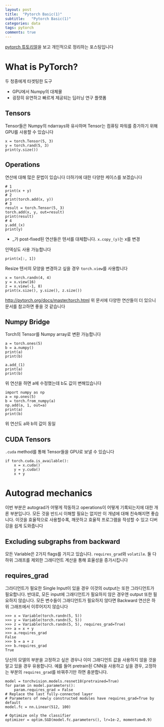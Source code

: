 ```yaml
---
layout: post
title:  "Pytorch Basic(1)"
subtitle:   "Pytorch Basic(1)"
categories: data
tags: pytorch
comments: true
---
```

[pytorch 튜토리얼](http://pytorch.org/tutorials/beginner/blitz/tensor_tutorial.html)을 보고 개인적으로 정리하는 포스팅입니다

# What is PyTorch?
두 청중에게 타겟팅한 도구
- GPU에서 Numpy의 대체물
- 굉장히 유연하고 빠르게 제공되는 딥러닝 연구 플랫폼

## Tensors
Tensor들은 Numpy의 ndarrays와 유사하며 Tensor는 컴퓨팅 파워를 증가하기 위해 GPU를 사용할 수 있습니다

```
x = torch.Tensor(5, 3)
y = torch.rand(5, 3)
print(y.size())
```

## Operations
연산에 대해 많은 문법이 있습니다
더하기에 대한 다양한 케이스를 보겠습니다

```
# 1
print(x + y)
# 2
print(torch.add(x, y))
# 3
result = torch.Tensor(5, 3)
torch.add(x, y, out=result)
print(result)
# 4
y.add_(x)
print(y)
```

* _가 post-fixed된 연산들은 텐서를 대체합니다. ```x.copy_(y)```는 x를 변경

인덱싱도 사용 가능합니다
```
print(x[:, 1])
```

Resize
텐서의 모양을 변경하고 싶을 경우 ```torch.view```를 사용합니다

```
x = torch.randn(4, 4)
y = x.view(16)
z = x.view(-1, 8)
print(x.size(), y.size(), z.size())
```

http://pytorch.org/docs/master/torch.html
위 문서에 다양한 연산들이 더 있으니 문서를 참고하면 좋을 것 같습니다

## Numpy Bridge
Torch의 Tensor를 Numpy array로 변환 가능합니다

```
a = torch.ones(5)
b = a.numpy()
print(a)
print(b)
```

```
a.add_(1)
print(a)
print(b)
```

위 연산을 하면 a에 수정했는데 b도 값이 변해있습니다

```
import numpy as np
a = np.ones(5)
b = torch.from_numpy(a)
np.add(a, 1, out=a)
print(a)
print(b)
```
위 연산도 a와 b의 값이 동일

## CUDA Tensors
```.cuda``` method를 통해 Tensor들을 GPU로 보낼 수 있습니다

```
if torch.cuda.is_available():
	x = x.cuda()
	y = y.cuda()
	x + y
```

# Autograd mechanics
이번 부분은 autograd가 어떻게 작동하고 operations이 어떻게 기록되는지에 대한 개론 부분입니다. 모든 것을 반드시 이해할 필요는 없지만 이 개념에 대해 친숙해지면 좋습니다. 이것을 효율적으로 사용할수록, 깨끗하고 효율적 프로그램을 작성할 수 있고 디버깅을 쉽게 도와줍니다

## Excluding subgraphs from backward
모든 Variable은 2가지 flags를 가지고 있습니다. ```requires_grad```와 ```volatile```. 둘 다 하위 그래프를 제외한 그래디언트 계산을 통해 효율성을 증가시킵니다

## requires_grad
그라디언트가 필요한 Single Input이 있을 경우 이것의 output는 또한 그라디언트가 필요합니다. 반대로, 모든 input에 그래디언트가 필요하지 않은 경우엔 output 또한 필요하지 않습니다. 모든 변수들이 그래디언트가 필요하지 않다면 Backward 연산은  하위 그래프에서 이루어지지 않습니다

```
>>> x = Variable(torch.randn(5, 5))
>>> y = Variable(torch.randn(5, 5))
>>> z = Variable(torch.randn(5, 5), requires_grad=True)
>>> a = x + y
>>> a.requires_grad
False
>>> b = a + z
>>> b.requires_grad
True
```

당신의 모델의 부분을 고정하고 싶은 경우나 이미 그래디언트 값을 사용하지 않을 것을 알고 있을 경우 유용합니다. 예를 들어 pretrain된 CNN을 사용하고 싶을 경우, 고정하는 부분의 ```requires_grad```를 바꿔주기만 하면 충분합니다.

```
model = torchvision.models.resnet18(pretrained=True)
for param in model.parameters():
    param.requires_grad = False
# Replace the last fully-connected layer
# Parameters of newly constructed modules have requires_grad=True by default
model.fc = nn.Linear(512, 100)

# Optimize only the classifier
optimizer = optim.SGD(model.fc.parameters(), lr=1e-2, momentum=0.9)
```
